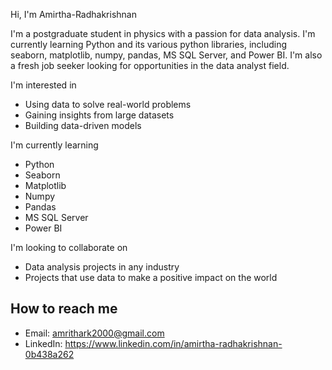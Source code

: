  Hi, I'm Amirtha-Radhakrishnan

I'm a postgraduate student in physics with a passion for data analysis. I'm currently learning Python and its various python libraries, including seaborn, matplotlib, numpy, pandas, MS SQL Server, and Power BI. I'm also a fresh job seeker looking for opportunities in the data analyst field.

 I'm interested in

* Using data to solve real-world problems
* Gaining insights from large datasets
* Building data-driven models

 I'm currently learning

* Python
* Seaborn
* Matplotlib
* Numpy
* Pandas
* MS SQL Server
* Power BI

 I'm looking to collaborate on

* Data analysis projects in any industry
* Projects that use data to make a positive impact on the world

## How to reach me

* Email: amrithark2000@gmail.com
* LinkedIn: https://www.linkedin.com/in/amirtha-radhakrishnan-0b438a262 
